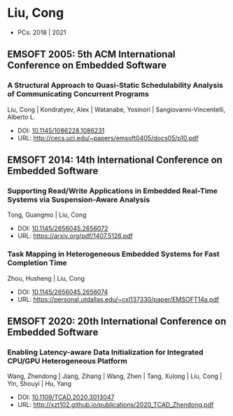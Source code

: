 # Liu, Cong

* PCs: 2018 | 2021

## EMSOFT 2005: 5th ACM International Conference on Embedded Software

### A Structural Approach to Quasi-Static Schedulability Analysis of Communicating Concurrent Programs
Liu, Cong | Kondratyev, Alex | Watanabe, Yosinori | Sangiovanni-Vincentelli, Alberto L.
* DOI: [10.1145/1086228.1086231](https://doi.org/10.1145/1086228.1086231)
* URL: <http://cecs.uci.edu/~papers/emsoft0405/docs05/p10.pdf>

## EMSOFT 2014: 14th International Conference on Embedded Software

### Supporting Read/Write Applications in Embedded Real-Time Systems via Suspension-Aware Analysis
Tong, Guangmo | Liu, Cong
* DOI: [10.1145/2656045.2656072](https://doi.org/10.1145/2656045.2656072)
* URL: <https://arxiv.org/pdf/1407.5126.pdf>

### Task Mapping in Heterogeneous Embedded Systems for Fast Completion Time
Zhou, Husheng | Liu, Cong
* DOI: [10.1145/2656045.2656074](https://doi.org/10.1145/2656045.2656074)
* URL: <https://personal.utdallas.edu/~cxl137330/paper/EMSOFT14a.pdf>

## EMSOFT 2020: 20th International Conference on Embedded Software

### Enabling Latency-aware Data Initialization for Integrated CPU/GPU Heterogeneous Platform
Wang, Zhendong | Jiang, Zihang | Wang, Zhen | Tang, Xulong | Liu, Cong | Yin, Shouyi | Hu, Yang
* DOI: [10.1109/TCAD.2020.3013047](https://doi.org/10.1109/TCAD.2020.3013047)
* URL: <http://xzt102.github.io/publications/2020_TCAD_Zhendong.pdf>

